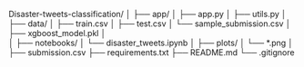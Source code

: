 Disaster-tweets-classification/
│
├── app/
│   ├── app.py
│   ├── utils.py
│
├── data/
│   ├── train.csv
│   ├── test.csv
│   └── sample_submission.csv
│
├── xgboost_model.pkl
│   
│
├── notebooks/
│   └── disaster_tweets.ipynb
│
├── plots/
│   └── *.png
│
├── submission.csv
├── requirements.txt
├── README.md
└── .gitignore
